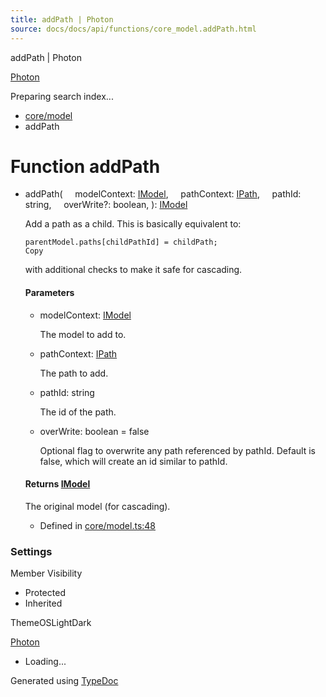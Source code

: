 ```yaml
---
title: addPath | Photon
source: docs/docs/api/functions/core_model.addPath.html
---
```


addPath | Photon

[Photon](../index.md)




Preparing search index...

* [core/model](../modules/core_model.md)
* addPath

# Function addPath

* addPath(
      modelContext: [IModel](../interfaces/core_schema.IModel.md),
      pathContext: [IPath](../interfaces/core_schema.IPath.md),
      pathId: string,
      overWrite?: boolean,
  ): [IModel](../interfaces/core_schema.IModel.md)

  Add a path as a child. This is basically equivalent to:

  ```
  parentModel.paths[childPathId] = childPath;
  Copy
  ```

  with additional checks to make it safe for cascading.

  #### Parameters

  + modelContext: [IModel](../interfaces/core_schema.IModel.md)

    The model to add to.
  + pathContext: [IPath](../interfaces/core_schema.IPath.md)

    The path to add.
  + pathId: string

    The id of the path.
  + overWrite: boolean = false

    Optional flag to overwrite any path referenced by pathId. Default is false, which will create an id similar to pathId.

  #### Returns [IModel](../interfaces/core_schema.IModel.md)

  The original model (for cascading).

  + Defined in [core/model.ts:48](https://github.com/mwhite454/photon/blob/main/packages/photon/src/core/model.ts#L48)

### Settings

Member Visibility

* Protected
* Inherited

ThemeOSLightDark

[Photon](../index.md)

* Loading...

Generated using [TypeDoc](https://typedoc.org/)
